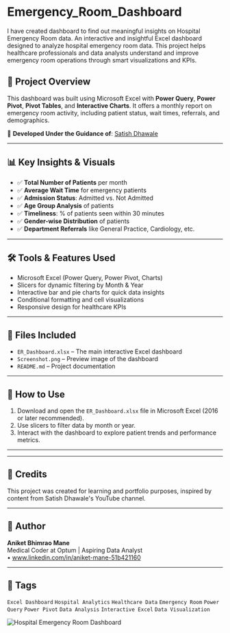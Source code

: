 # Emergency_Room_Dashboard

I have created dashboard to find out meaningful insights on Hospital Emergency Room data. An interactive and insightful Excel dashboard designed to analyze hospital emergency room data. This project helps healthcare professionals and data analysts understand and improve emergency room operations through smart visualizations and KPIs.

## 📌 Project Overview

This dashboard was built using Microsoft Excel with **Power Query**, **Power Pivot**, **Pivot Tables**, and **Interactive Charts**. It offers a monthly report on emergency room activity, including patient status, wait times, referrals, and demographics.

🔧 **Developed Under the Guidance of**: [Satish Dhawale](https://www.youtube.com/@SatishDhawale)

---

## 📊 Key Insights & Visuals

- ✅ **Total Number of Patients** per month
- ✅ **Average Wait Time** for emergency patients
- ✅ **Admission Status**: Admitted vs. Not Admitted
- ✅ **Age Group Analysis** of patients
- ✅ **Timeliness**: % of patients seen within 30 minutes
- ✅ **Gender-wise Distribution** of patients
- ✅ **Department Referrals** like General Practice, Cardiology, etc.

---

## 🛠 Tools & Features Used

- Microsoft Excel (Power Query, Power Pivot, Charts)
- Slicers for dynamic filtering by Month & Year
- Interactive bar and pie charts for quick data insights
- Conditional formatting and cell visualizations
- Responsive design for healthcare KPIs

---

## 📁 Files Included

- `ER_Dashboard.xlsx` – The main interactive Excel dashboard
- `Screenshot.png` – Preview image of the dashboard
- `README.md` – Project documentation

---

## 🧠 How to Use

1. Download and open the `ER_Dashboard.xlsx` file in Microsoft Excel (2016 or later recommended).
2. Use slicers to filter data by month or year.
3. Interact with the dashboard to explore patient trends and performance metrics.

---



---

## 🤝 Credits

This project was created for learning and portfolio purposes, inspired by content from Satish Dhawale's YouTube channel.

---

## 🚀 Author

**Aniket Bhimrao Mane**  
Medical Coder at Optum | Aspiring Data Analyst  
 •  www.linkedin.com/in/aniket-mane-51b421160



---

## 🔖 Tags

`Excel Dashboard` `Hospital Analytics` `Healthcare Data` `Emergency Room` `Power Query` `Power Pivot` `Data Analysis` `Interactive Excel` `Data Visualization`


![Hospital Emergency Room Dashboard](https://github.com/user-attachments/assets/0c889ea5-af7a-45d3-8588-6a419001ccad)

